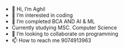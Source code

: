 - 👋 Hi, I’m Aghil 
- 👀 I’m interested in coding 
- 🌱 I’m completed BCA AND AI & ML
- Currently studying MSC. Computer Science
- 💞️ I’m looking to collaborate on programming 
- 📫 How to reach me 9074913963

<!---
Anonymous2428/Anonymous2428 is a ✨ special ✨ repository because its `README.md` (this file) appears on your GitHub profile.
You can click the Preview link to take a look at your changes.
--->

